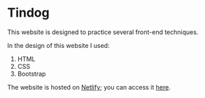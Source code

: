 # Tindog

This website is designed to practice several front-end techniques.

In the design of this website I used:
  1. HTML
  2. CSS
  3. Bootstrap

The website is hosted on [Netlify](https://www.netlify.com/); you can access it [here](https://scintillating-queijadas-74b2ca.netlify.app).
